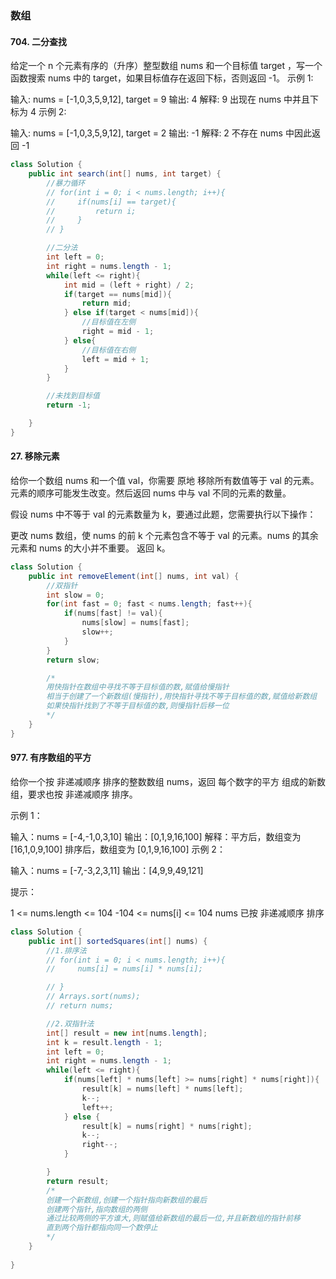 ### 数组

#### 704. 二分查找
给定一个 n 个元素有序的（升序）整型数组 nums 和一个目标值 target  ，写一个函数搜索 nums 中的 target，如果目标值存在返回下标，否则返回 -1。
示例 1:

输入: nums = [-1,0,3,5,9,12], target = 9
输出: 4
解释: 9 出现在 nums 中并且下标为 4
示例 2:

输入: nums = [-1,0,3,5,9,12], target = 2
输出: -1
解释: 2 不存在 nums 中因此返回 -1

```java
class Solution {
    public int search(int[] nums, int target) {
        //暴力循环
        // for(int i = 0; i < nums.length; i++){
        //     if(nums[i] == target){
        //         return i;
        //     }
        // }

        //二分法
        int left = 0;
        int right = nums.length - 1;
        while(left <= right){
            int mid = (left + right) / 2;
            if(target == nums[mid]){
                return mid;
            } else if(target < nums[mid]){
                //目标值在左侧
                right = mid - 1;
            } else{
                //目标值在右侧
                left = mid + 1;
            }
        }

        //未找到目标值
        return -1;

    }
}
```


#### 27. 移除元素

给你一个数组 nums 和一个值 val，你需要 原地 移除所有数值等于 val 的元素。元素的顺序可能发生改变。然后返回 nums 中与 val 不同的元素的数量。

假设 nums 中不等于 val 的元素数量为 k，要通过此题，您需要执行以下操作：

更改 nums 数组，使 nums 的前 k 个元素包含不等于 val 的元素。nums 的其余元素和 nums 的大小并不重要。
返回 k。

```java
class Solution {
    public int removeElement(int[] nums, int val) {
        //双指针
        int slow = 0;
        for(int fast = 0; fast < nums.length; fast++){
            if(nums[fast] != val){
                nums[slow] = nums[fast];
                slow++;
            }
        }
        return slow;

        /*
        用快指针在数组中寻找不等于目标值的数,赋值给慢指针
        相当于创建了一个新数组(慢指针),用快指针寻找不等于目标值的数,赋值给新数组
        如果快指针找到了不等于目标值的数,则慢指针后移一位
        */
    }
}
```

#### 977. 有序数组的平方

给你一个按 非递减顺序 排序的整数数组 nums，返回 每个数字的平方 组成的新数组，要求也按 非递减顺序 排序。

示例 1：

输入：nums = [-4,-1,0,3,10]
输出：[0,1,9,16,100]
解释：平方后，数组变为 [16,1,0,9,100]
排序后，数组变为 [0,1,9,16,100]
示例 2：

输入：nums = [-7,-3,2,3,11]
输出：[4,9,9,49,121]
 

提示：

1 <= nums.length <= 104
-104 <= nums[i] <= 104
nums 已按 非递减顺序 排序

```java
class Solution {
    public int[] sortedSquares(int[] nums) {
        //1.排序法
        // for(int i = 0; i < nums.length; i++){
        //     nums[i] = nums[i] * nums[i];

        // }
        // Arrays.sort(nums);
        // return nums;

        //2.双指针法
        int[] result = new int[nums.length];
        int k = result.length - 1;
        int left = 0;
        int right = nums.length - 1;
        while(left <= right){
            if(nums[left] * nums[left] >= nums[right] * nums[right]){
                result[k] = nums[left] * nums[left];
                k--;
                left++;
            } else {
                result[k] = nums[right] * nums[right];
                k--;
                right--;
            }

        }
        return result;
        /*
        创建一个新数组,创建一个指针指向新数组的最后
        创建两个指针,指向数组的两侧
        通过比较两侧的平方谁大,则赋值给新数组的最后一位,并且新数组的指针前移
        直到两个指针都指向同一个数停止
        */
    }
    
}
```


